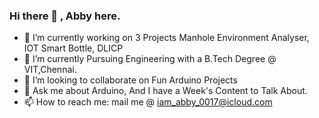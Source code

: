 ### Hi there 👋 , Abby here.
- 🔭 I’m currently working on 3 Projects  Manhole Environment Analyser, IOT Smart Bottle, DLICP
- 🌱 I’m currently Pursuing Engineering with a B.Tech Degree @ VIT,Chennai.
- 👯 I’m looking to collaborate on Fun Arduino Projects
- 💬 Ask me about Arduino, And I have a Week's Content to Talk About.
- 📫 How to reach me: mail me  @  iam_abby_0017@icloud.com


